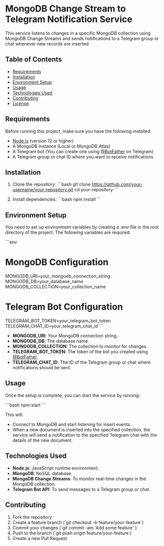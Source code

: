 # MongoDB Change Stream to Telegram Notification Service

This service listens to changes in a specific MongoDB collection using MongoDB Change Streams and sends notifications to a Telegram group or chat whenever new records are inserted.

## Table of Contents

- [Requirements](#requirements)
- [Installation](#installation)
- [Environment Setup](#environment-setup)
- [Usage](#usage)
- [Technologies Used](#technologies-used)
- [Contributing](#contributing)
- [License](#license)

## Requirements

Before running this project, make sure you have the following installed:

- [Node.js](https://nodejs.org/) (version 12 or higher)
- A MongoDB instance (Local or MongoDB Atlas)
- A Telegram bot (You can create one using [@BotFather](https://telegram.me/BotFather) on Telegram)
- A Telegram group or chat ID where you want to receive notifications

## Installation

1. Clone the repository:
   \`\`\`bash
   git clone https://github.com/your-username/your-repository.git
   cd your-repository
   \`\`\`

2. Install dependencies:
   \`\`\`bash
   npm install
   \`\`\`

## Environment Setup

You need to set up environment variables by creating a .env file in the root directory of the project. The following variables are required:

\`\`\`env
# MongoDB Configuration
MONGODB_URI=your_mongodb_connection_string
MONGODB_DB=your_database_name
MONGODB_COLLECTION=your_collection_name

# Telegram Bot Configuration
TELEGRAM_BOT_TOKEN=your_telegram_bot_token
TELEGRAM_CHAT_ID=your_telegram_chat_id
\`\`\`

- **MONGODB_URI**: Your MongoDB connection string.
- **MONGODB_DB**: The database name.
- **MONGODB_COLLECTION**: The collection to monitor for changes.
- **TELEGRAM_BOT_TOKEN**: The token of the bot you created using [@BotFather](https://telegram.me/BotFather).
- **TELEGRAM_CHAT_ID**: The ID of the Telegram group or chat where notifications should be sent.

## Usage

Once the setup is complete, you can start the service by running:

\`\`\`bash
npm start
\`\`\`

This will:
- Connect to MongoDB and start listening for insert events.
- When a new document is inserted into the specified collection, the service will send a notification to the specified Telegram chat with the details of the new document.

## Technologies Used

- **Node.js**: JavaScript runtime environment.
- **MongoDB**: NoSQL database.
- **MongoDB Change Streams**: To monitor real-time changes in the MongoDB collection.
- **Telegram Bot API**: To send messages to a Telegram group or chat.

## Contributing

1. Fork the repository
2. Create a feature branch (\`git checkout -b feature/your-feature\`)
3. Commit your changes (\`git commit -am 'Add some feature'\`)
4. Push to the branch (\`git push origin feature/your-feature\`)
5. Create a new Pull Request
